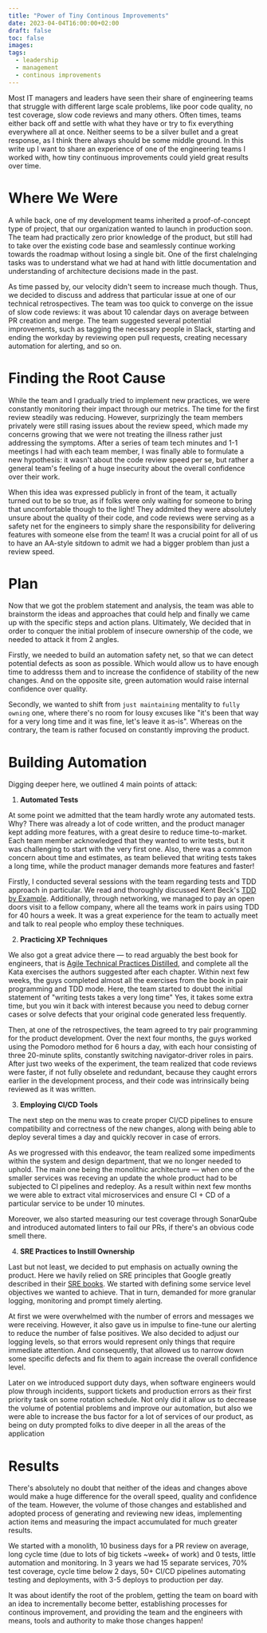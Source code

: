 ```yaml
---
title: "Power of Tiny Continous Improvements"
date: 2023-04-04T16:00:00+02:00
draft: false
toc: false
images:
tags: 
  - leadership
  - management
  - continous improvements
---
```


Most IT managers and leaders have seen their share of engineering teams that struggle with different large scale problems, like poor code quality, no test coverage, slow code reviews and many others. Often times, teams either back off and settle with what they have or try to fix everything everywhere all at once. Neither seems to be a silver bullet and a great response, as I think there always should be some middle ground. In this write up I want to share an experience of one of the engineering teams I worked with, how tiny continuous improvements could yield great results over time.

# Where We Were
A while back, one of my development teams inherited a proof-of-concept type of project, that our organization wanted to launch in production soon. The team had practically zero prior knowledge of the product, but still had to take over the existing code base and seamlessly continue working towards the roadmap without losing a single bit. One of the first chalelnging tasks was to understand what we had at hand with little documentation and understanding of architecture decisions made in the past.

As time passed by, our velocity didn't seem to increase much though. Thus, we decided to discuss and address that particular issue  at one of our technical retrospectives. The team was too quick to converge on the issue of slow code reviews: it was about 10 calendar days on average between PR creation and merge. The team suggested several potential improvements, such as tagging the necessary people in Slack, starting and ending the workday by reviewing open pull requests, creating necessary automation for alerting, and so on. 

# Finding the Root Cause
While the team and I gradually tried to implement new practices, we were constantly monitoring their impact through our metrics. The time for the first review steadily was reducing. However, surprizingly the team members privately were still rasing issues about the review speed, which made my concerns growing that we were not treating the illness rather just addressing the symptoms. After a series of team tech minutes and 1-1 meetings I had with each team member, I was finally able to formulate a new hypothesis: it wasn't about the code review speed per se, but rather a general team's feeling of a huge insecurity about the overall confidence over their work.

When this idea was expressed publicly in front of the team, it actually turned out to be so true, as if folks were only waiting for someone to bring that uncomfortable though to the light! They addmited they were absolutely unsure about the quality of their code, and code reviews were serving as a safety net for the engineers to simply share the responsibility for delivering features with someone else from the team! It was a crucial point for all of us to have an AA-style sitdown to admit we had a bigger problem than just a review speed.

# Plan
Now that we got the problem statement and analysis, the team was able to brainstorm the ideas and approaches that could help and finally we came up with the specific steps and action plans. Ultimately, We decided that in order to conquer the initial problem of insecure ownership of the code, we needed to attack it from 2 angles. 

Firstly, we needed to build an automation safety net, so that we can detect potential defects as soon as possible. Which would allow us to have enough time to addresss them and to increase the confidence of stability of the new changes. And on the opposite site, green automation would raise internal confidence over quality.

Secondly, we wanted to shift from `just maintaining` mentality to `fully owning` one, where there's no room for lousy excuses like "it's been that way for a very long time and it was fine, let's leave it as-is". Whereas on the contrary, the team is rather focused on constantly improving the product.

# Building Automation
Digging deeper here, we outlined 4 main points of attack:

1. **Automated Tests**

At some point we admitted that the team hardly wrote any automated tests. Why? There was already a lot of code written, and the product manager kept adding more features, with a great desire to reduce time-to-market. Each team member acknowledged that they wanted to write tests, but it was challenging to start with the very first one. Also, there was a common concern about time and estimates, as team believed that writing tests takes a long time, while the product manager demands more features and faster!

Firstly, I conducted several sessions with the team regarding tests and TDD approach in particular. We read and thoroughly discussed Kent Beck's [TDD by Example][2]. Additionally, through networking, we managed to pay an open doors visit to a fellow company, where all the teams work in pairs using TDD for 40 hours a week. It was a great experience for the team to actually meet and talk to real people who employ these techniques. 

2. **Practicing XP Techniques**  

We also got a great advice there — to read arguably the best book for engineers, that is [Agile Technical Practices Distilled][0], and complete all the Kata exercises the authors suggested after each chapter. Within next few weeks, the guys completed almost all the exercises from the book in pair programming and TDD mode. Here, the team started to doubt the initial statement of "writing tests takes a very long time" Yes, it takes some extra time, but you win it back with interest because you need to debug corner cases or solve defects that your original code generated less frequently.

Then, at one of the retrospectives, the team agreed to try pair programming for the product development. Over the next four months, the guys worked using the Pomodoro method for 6 hours a day, with each hour consisting of three 20-minute splits, constantly switching navigator-driver roles in pairs. After just two weeks of the experiment, the team realized that code reviews were faster, if not fully obselete and redundant, because they caught errors earlier in the development process, and their code was intrinsically being reviewed as it was written.

3. **Employing CI/CD Tools**

The next step on the menu was to create proper CI/CD pipelines to ensure compatibility and correctness of the new changes, along with being able to deploy several times a day and quickly recover in case of errors.

As we progressed with this endeavor, the team realized some impediments within the system and design department, that we no longer needed to uphold. The main one being the monolithic architecture — when one of the smaller services was receving an update the whole product had to be subjected to CI pipelines and redeploy. As a result within next few months we were able to extract vital microservices and ensure CI + CD of a particular service to be under 10 minutes.

Moreover, we also started measuring our test coverage through SonarQube and introduced automated linters to fail our PRs, if there's an obvious code smell there.

4. **SRE Practices to Instill Ownership**

Last but not least, we decided to put emphasis on actually owning the product. Here we havily relied on SRE principles that Google greatly described in their [SRE books][3]. We started with defining some service level objectives we wanted to achieve. That in turn, demanded for more granular logging, monitoring and prompt timely alerting.

At first we were overwhelmed with the number of errors and messages we were receiving. However, it also gave us in impulse to fine-tune our alerting to reduce the number of false positives. We also decided to adjust our logging levels, so that errors would represent only things that require immediate attention. And consequently, that allowed us to narrow down some specific defects and fix them to again increase the overall confidence level.

Later on we introduced support duty days, when software engineers would plow through incidents, support tickets and production errors as their first priority task on some rotation schedule. Not only did it allow us to decrease the volume of potential problems and improve our automation, but also we were able to increase the bus factor for a lot of services of our product, as being on duty prompted folks to dive deeper in all the areas of the application

# Results
There's absolutely no doubt that neither of the ideas and changes above would make a huge difference for the overall speed, quality and confidence of the team. However, the volume of those changes and established and adopted process of generating and reviewing new ideas, implementing action items and measuring the impact accumulated for much greater results.

We started with a monolith, 10 business days for a PR review on average, long cycle time (due to lots of big tickets ~week+ of work) and 0 tests, little automation and monitoring. In 3 years we had 15 separate services, 70% test coverage, cycle time below 2 days, 50+ CI/CD pipelines automating testing and deployments, with 3-5 deploys to production per day.

It was about identify the root of the problem, getting the team on board with an idea to incrementally become better, establishing processes for continous improvement, and providing the team and the engineers with means, tools and authority to make those changes happen!

[0]: https://www.packtpub.com/product/agile-technical-practices-distilled/9781838980849
[1]: https://martinfowler.com/articles/ship-show-ask.html
[2]: https://www.amazon.com/Test-Driven-Development-Kent-Beck-ebook/dp/B095SQ9WP4
[3]: https://sre.google/books/
